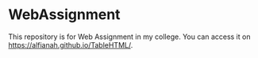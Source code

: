 # WebAssignment
This repository is for Web Assignment in my college.
You can access it on https://alfianah.github.io/TableHTML/.
